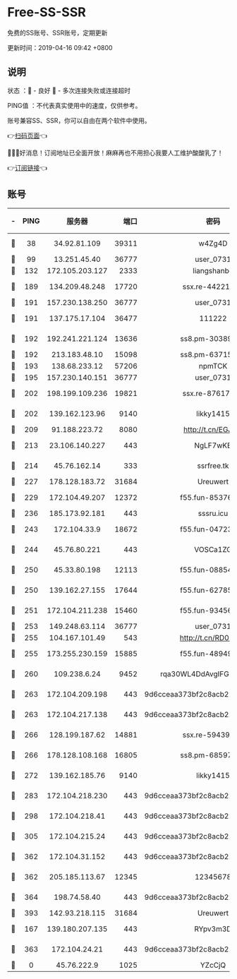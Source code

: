 # Free-SS-SSR

免费的SS账号、SSR账号，定期更新

更新时间：2019-04-16 09:42 +0800

## 说明

状态     ：🙂 - 良好 🙁 - 多次连接失败或连接超时

PING值   ：不代表真实使用中的速度，仅供参考。

账号兼容SS、SSR，你可以自由在两个软件中使用。

👉[扫码页面](https://liesauer.github.io/Free-SS-SSR/)👈

🎉🎉🎉好消息！订阅地址已全面开放！麻麻再也不用担心我要人工维护酸酸乳了！

👉[订阅链接](https://www.liesauer.net/yogurt/subscribe?ACCESS_TOKEN=DAYxR3mMaZAsaqUb)👈

## 账号

|-|PING|服务器|端口|密码|加密方式|区域|
|:----:|:----:|:-----:|-----:|:----:|:----:|:----:|
|🙂|38|34.92.81.109|39311|w4Zg4D|chacha20-ietf|US|
|🙂|99|13.251.45.40|36777|user_0731|chacha20|SG|
|🙂|132|172.105.203.127|2333|liangshanbo|chacha20|JP|
|🙂|189|134.209.48.248|17720|ssx.re-44221085|aes-256-cfb|US|
|🙂|191|157.230.138.250|36777|user_0731|chacha20|US|
|🙂|191|137.175.17.104|36477|111222|aes-256-cfb|US|
|🙂|192|192.241.221.124|13636|ss8.pm-30389881|aes-256-cfb|US|
|🙂|192|213.183.48.10|15098|ss8.pm-63715751|rc4-md5|RU|
|🙂|193|138.68.233.12|57206|npmTCK|rc4-md5|US|
|🙂|195|157.230.140.151|36777|user_0731|chacha20|US|
|🙂|202|198.199.109.236|19821|ssx.re-87617585|aes-256-cfb|US|
|🙂|202|139.162.123.96|9140|likky1415|aes-256-cfb|JP|
|🙂|209|91.188.223.72|8080|http://t.cn/EGJIyrl|rc4-md5|RU|
|🙂|213|23.106.140.227|443|NgLF7wKB|aes-256-cfb|US|
|🙂|214|45.76.162.14|333|ssrfree.tk|aes-256-cfb|SG|
|🙂|227|178.128.183.72|31684|Ureuwert|chacha20|US|
|🙂|229|172.104.49.207|12372|f55.fun-85376024|aes-256-cfb|SG|
|🙂|236|185.173.92.181|443|sssru.icu|rc4-md5|RU|
|🙂|243|172.104.33.9|18672|f55.fun-04723964|aes-256-cfb|SG|
|🙂|244|45.76.80.221|443|VOSCa1ZG|aes-256-cfb|DE|
|🙂|250|45.33.80.198|12113|f55.fun-08854609|aes-256-cfb|US|
|🙂|250|139.162.27.155|17644|f55.fun-62785557|aes-256-cfb|SG|
|🙂|251|172.104.211.238|15460|f55.fun-93456939|aes-256-cfb|US|
|🙂|253|149.248.63.114|36777|user_0731|chacha20|CA|
|🙂|255|104.167.101.49|543|http://t.cn/RD0D7sx|rc4-md5|CA|
|🙂|255|173.255.230.159|15885|f55.fun-48949694|aes-256-cfb|US|
|🙂|260|109.238.6.24|9452|rqa30WL4DdAvgIFG6Fs3znzTa|aes-256-cfb|FR|
|🙂|263|172.104.209.198|443|9d6cceaa373bf2c8acb22e60b6a58be6|aes-256-cfb|US|
|🙂|263|172.104.217.138|443|9d6cceaa373bf2c8acb22e60b6a58be6|aes-256-cfb|US|
|🙂|266|128.199.187.62|14881|ssx.re-59439256|aes-256-cfb|SG|
|🙂|266|178.128.108.168|16805|ss8.pm-68597133|aes-256-cfb|SG|
|🙂|272|139.162.185.76|9140|likky1415|aes-256-cfb|DE|
|🙂|283|172.104.218.230|443|9d6cceaa373bf2c8acb22e60b6a58be6|aes-256-cfb|US|
|🙂|298|172.104.218.41|443|9d6cceaa373bf2c8acb22e60b6a58be6|aes-256-cfb|US|
|🙂|305|172.104.215.24|443|9d6cceaa373bf2c8acb22e60b6a58be6|aes-256-cfb|US|
|🙂|362|172.104.31.152|443|9d6cceaa373bf2c8acb22e60b6a58be6|aes-256-cfb|US|
|🙂|362|205.185.113.67|12345|12345678|aes-256-cfb|US|
|🙂|364|198.74.58.40|443|9d6cceaa373bf2c8acb22e60b6a58be6|aes-256-cfb|US|
|🙂|393|142.93.218.115|31684|Ureuwert|chacha20|IN|
|🙂|167|139.180.207.135|443|RYpv3m3D|aes-256-cfb|JP|
|🙂|363|172.104.24.21|443|9d6cceaa373bf2c8acb22e60b6a58be6|aes-256-cfb|US|
|🙁|0|45.76.222.9|1025|YZcCjQ|rc4-md5|JP|
